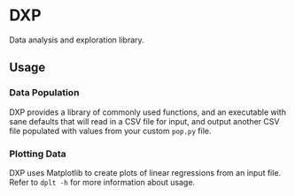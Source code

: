 # DXP

Data analysis and exploration library.

## Usage

### Data Population

DXP provides a library of commonly used functions,
and an executable with sane defaults
that will read in a CSV file for input,
and output another CSV file populated with values
from your custom `pop.py` file.

### Plotting Data

DXP uses Matplotlib to create plots of linear regressions
from an input file. Refer to `dplt -h` for
more information about usage.

